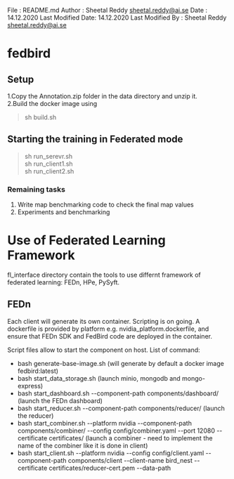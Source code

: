  File              : README.md
 Author            : Sheetal Reddy <sheetal.reddy@ai.se>
 Date              : 14.12.2020
 Last Modified Date: 14.12.2020
 Last Modified By  : Sheetal Reddy <sheetal.reddy@ai.se>
# fedbird

## Setup 

1.Copy the Annotation.zip folder in the data directory and unzip it.  
2.Build the docker image using  
> sh build.sh  


## Starting the training in Federated mode  

> sh run_serevr.sh  
> sh run_client1.sh  
> sh run_client2.sh  



### Remaining tasks

1. Write map benchmarking code to check the final map values  
2. Experiments and benchmarking  


# Use of Federated Learning Framework

fl_interface directory contain the tools to use differnt framework
of federated learning: FEDn, HPe, PySyft.

## FEDn

Each client will generate its own container. Scripting is on going.  A
dockerfile is provided by platform e.g. nvidia_platform.dockerfile,
and ensure that FEDn SDK and FedBird code are deployed in the container.

Script files allow to start the component on host.
List of command:
- bash generate-base-image.sh (will generate by default a docker image fedbird:latest)
- bash start_data_storage.sh (launch minio, mongodb and mongo-express)
- bash start_dashboard.sh --component-path components/dashboard/ (launch the FEDn dashboard)
- bash start_reducer.sh --component-path components/reducer/ (launch the reducer)
- bash start_combiner.sh --platform nvidia --component-path components/combiner/ --config config/combiner.yaml --port 12080 --certificate certificates/  (launch a combiner - need to implement the name of the combiner like it is done in client)
- bash start_client.sh --platform nvidia --config config/client.yaml --component-path components/client --client-name bird_nest --certificate certificates/reducer-cert.pem --data-path <add your data path>

